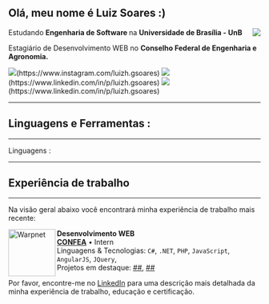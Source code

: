 ## Olá, meu nome é <strong> Luiz Soares :) </strong>
<img align='right' src="https://github-readme-stats.vercel.app/api?username=luizh-gsoares&theme=tokyonight&show_icons=true">

<p>Estudando <strong> Engenharia de Software </strong> na <strong> Universidade de Brasília - UnB</strong><br/></p>
<p>Estagiário de Desenvolvimento WEB no <strong>Conselho Federal de Engenharia e Agronomia.</strong> <br/></p>
<img src="https://img.shields.io/badge/Instagram-E4405F?style=for-the-badge&logo=instagram&logoColor=white" />(https://www.instagram.com/luizh.gsoares)
<img src="https://img.shields.io/badge/Twitter-1DA1F2?style=for-the-badge&logo=twitter&logoColor=white" />(https://www.linkedin.com/in/p/luizh.gsoares)
<img src="https://img.shields.io/badge/LinkedIn-0077B5?style=for-the-badge&logo=linkedin&logoColor=white" />(https://www.linkedin.com/in/p/luizh.gsoares)

<hr>
<h2> Linguagens e Ferramentas : </h2>
<hr>
<p> Linguagens :</p>




<hr>
<h2> Experiência de trabalho </h2>
<hr>

Na visão geral abaixo você encontrará minha experiência de trabalho mais recente:

[<img align="left" height="94px" width="94px" alt="Warpnet" src="https://media-exp1.licdn.com/dms/image/D4D0BAQH5VL588fHT8Q/company-logo_200_200/0/1667324845588?e=1675900800&v=beta&t=B5Fq-_qrrTJ2T0gUSmQbj98e4WZxmhSLnH9-3ovW4a0"/>](https://www.confea.org.br)

**Desenvolvimento WEB** \
[**CONFEA**](https://www.confea.org.br) • Intern \
Linguagens & Tecnologias: `C#`, `.NET`, `PHP`, `JavaScript`, `AngularJS`, `JQuery`,\
Projetos em destaque: [##](https://www.google.com/), [##](https://pt.wikipedia.org/wiki/Marte_(planeta))
<br/> 

Por favor, encontre-me no [LinkedIn](https://www.linkedin.com/in/p/luizh.gsoares) para uma descrição mais detalhada da minha experiência de trabalho, educação e certificação.